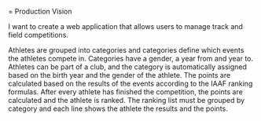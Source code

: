 = Production Vision

I want to create a web application that allows users to manage track and field competitions.

Athletes are grouped into categories and categories define which events the athletes compete in. 
Categories have a gender, a year from and year to.
Athletes can be part of a club, and the category is automatically assigned based on the birth year and the gender of the athlete.
The points are calculated based on the results of the events according to the IAAF ranking formulas.
After every athlete has finished the competition, the points are calculated and the athlete is ranked.
The ranking list must be grouped by category and each line shows the athlete the results and the points.
